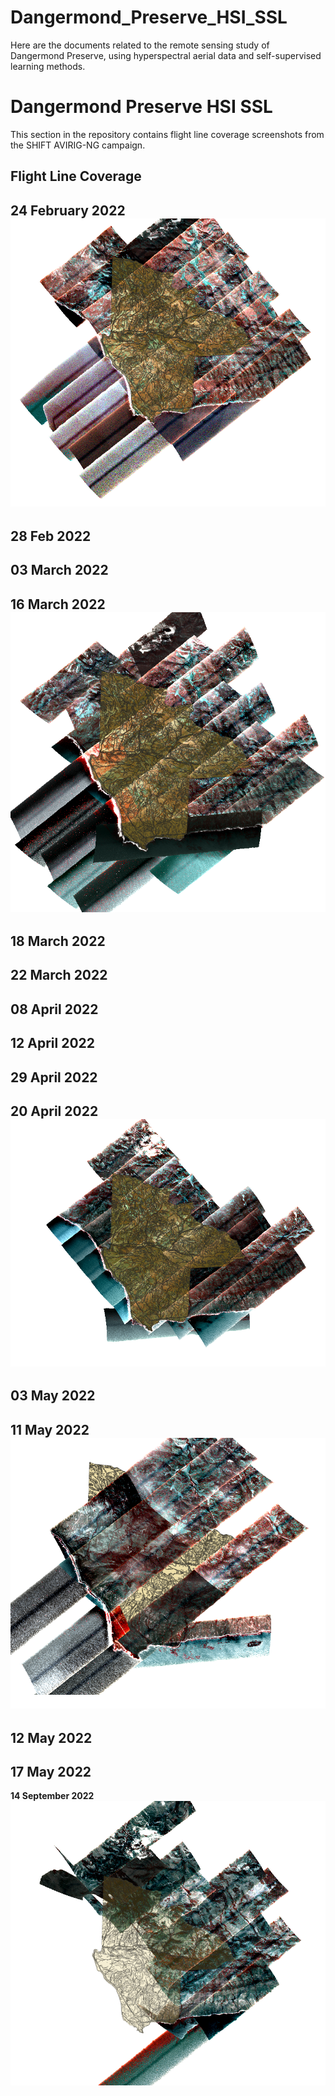# Dangermond_Preserve_HSI_SSL
Here are the documents related to the remote sensing study of Dangermond Preserve, using hyperspectral aerial data and self-supervised learning methods.

# Dangermond Preserve HSI SSL
This section in the repository contains flight line coverage screenshots from the SHIFT AVIRIG-NG campaign.

## Flight Line Coverage

**24 February 2022**  
![](https://github.com/jacabenga/Dangermond_Preserve_HSI_SSL/raw/main/flight_line_coverage/february_24.PNG)
---

**28 Feb 2022**  
---

**03 March 2022**  
---

**16 March 2022**  
![](https://github.com/jacabenga/Dangermond_Preserve_HSI_SSL/raw/main/flight_line_coverage/march_16.PNG)
---

**18 March 2022**  
---

**22 March 2022**  
---

**08 April 2022**  
---

**12 April 2022**  
---

**29 April 2022**  
---

**20 April 2022**  
![](https://github.com/jacabenga/Dangermond_Preserve_HSI_SSL/raw/main/flight_line_coverage/april_20.PNG)
---


**03 May 2022**  
---


**11 May 2022**  
![](https://github.com/jacabenga/Dangermond_Preserve_HSI_SSL/raw/main/flight_line_coverage/may_11.PNG)
---

**12 May 2022**  
---

**17 May 2022**  
---


**14 September 2022**  
![](https://github.com/jacabenga/Dangermond_Preserve_HSI_SSL/raw/main/flight_line_coverage/september_14.PNG)



